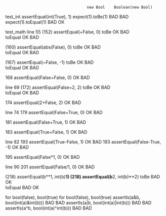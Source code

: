                                         new Bool    Boolean(new Bool)               
test_int
assertEqual(int(True), 1)
    expect(1).toBe(1)                   BAD         BAD
    expect(1).toEqual(1)                BAD         OK

test_math
line 55
(152) assertEqual(+False, 0)
    toBe                                OK          BAD        
    toEqual                             OK          BAD

(160) assertEqual(abs(False), 0)
    toBe                                OK          BAD        
    toEqual                             OK          BAD
    
(167) assertEqual(~False, -1)
    toBe                                OK          BAD        
    toEqual                             OK          BAD

168 assertEqual(False+False, 0)        OK          BAD

line 69
(172) assertEqual(False+2, 2)
    toBe                                OK          BAD        
    toEqual                             OK          BAD
 
 174 assertEqual(2+False, 2)            OK          BAD
 
line 74
 179 assertEqual(False+True, 0)         OK          BAD
 
 181 assertEqual(False+True, 1)         OK          BAD
 
 183 assertEqual(True+False, 1)         OK          BAD


line 82
 193 assertEqual(True-False, 1)         OK          BAD
 193 assertEqual(False-True, -1)        OK          BAD
 
 195 assertEqual(False*1, 0)            OK          BAD

line 90
 201 assertEqual(False/1, 0)            OK          BAD
 
(218) assertEqual(b**1, int(b)**1)
(218) assertEqual(b**2, int(b)**2)
    toBe                                BAD         OK          
    toEqual                             BAD         OK

for bool(false), bool(true)
  for bool(false), bool(true)
      assertIs(a&b, bool(int(a)&int(b))) BAD        BAD
      assertIs(a|b, bool(int(a)|int(b))) BAD        BAD
      assertIs(a^b, bool(int(a)^int(b))) BAD        BAD
